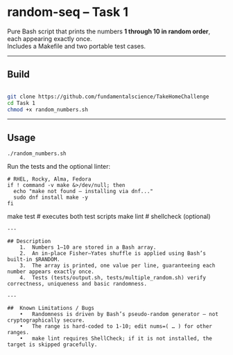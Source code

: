 # random-seq – Task 1

Pure Bash script that prints the numbers **1 through 10 in random order**, each appearing exactly once.  
Includes a Makefile and two portable test cases.

---

## Build
```bash

git clone https://github.com/fundamentalscience/TakeHomeChallenge
cd Task 1
chmod +x random_numbers.sh
```

--- 

## Usage
```
./random_numbers.sh
```

Run the tests and the optional linter:
```
# RHEL, Rocky, Alma, Fedora
if ! command -v make &>/dev/null; then
  echo "make not found — installing via dnf..."
  sudo dnf install make -y
fi
```
make test   # executes both test scripts
make lint   # shellcheck (optional)
```
--- 

## Description
	1.	Numbers 1–10 are stored in a Bash array.
	2.	An in-place Fisher–Yates shuffle is applied using Bash’s built-in $RANDOM.
	3.	The array is printed, one value per line, guaranteeing each number appears exactly once.
	4.	Tests (tests/output.sh, tests/multiple_random.sh) verify correctness, uniqueness and basic randomness.

---

##  Known Limitations / Bugs
	•	Randomness is driven by Bash’s pseudo-random generator — not cryptographically secure.
	•	The range is hard-coded to 1-10; edit nums=( … ) for other ranges.
	•	make lint requires ShellCheck; if it is not installed, the target is skipped gracefully.
